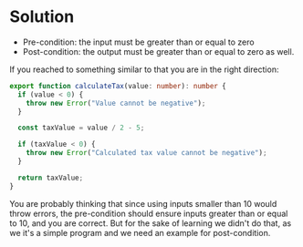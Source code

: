 # Solution

- Pre-condition: the input must be greater than or equal to zero
- Post-condition: the output must be greater than or equal to zero as well.

If you reached to something similar to that you are in the right direction:
```typescript
export function calculateTax(value: number): number {
  if (value < 0) {
    throw new Error("Value cannot be negative");
  }

  const taxValue = value / 2 - 5;

  if (taxValue < 0) {
    throw new Error("Calculated tax value cannot be negative");
  }

  return taxValue;
}
```

You are probably thinking that since using inputs smaller than $10$ would throw errors, the pre-condition should ensure inputs greater than or equal to $10$, and you are correct. But for the sake of learning we didn't do that, as we it's a simple program and we need an example for post-condition.   
